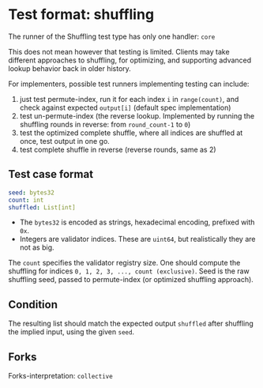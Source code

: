 # Test format: shuffling

The runner of the Shuffling test type has only one handler: `core`

This does not mean however that testing is limited.
Clients may take different approaches to shuffling, for optimizing,
 and supporting advanced lookup behavior back in older history.

For implementers, possible test runners implementing testing can include:
1) just test permute-index, run it for each index `i` in `range(count)`, and check against expected `output[i]` (default spec implementation)
2) test un-permute-index (the reverse lookup. Implemented by running the shuffling rounds in reverse: from `round_count-1` to `0`)
3) test the optimized complete shuffle, where all indices are shuffled at once, test output in one go.
4) test complete shuffle in reverse (reverse rounds, same as 2)

## Test case format

```yaml
seed: bytes32
count: int
shuffled: List[int]
```

- The `bytes32` is encoded as strings, hexadecimal encoding, prefixed with `0x`.
- Integers are validator indices. These are `uint64`, but realistically they are not as big.

The `count` specifies the validator registry size. One should compute the shuffling for indices `0, 1, 2, 3, ..., count (exclusive)`.
Seed is the raw shuffling seed, passed to permute-index (or optimized shuffling approach). 

## Condition

The resulting list should match the expected output `shuffled` after shuffling the implied input, using the given `seed`.

## Forks

Forks-interpretation: `collective` 

